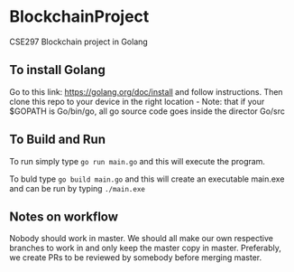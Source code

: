 # BlockchainProject
CSE297 Blockchain project in Golang

## To install Golang
Go to this link: https://golang.org/doc/install and follow instructions.
Then clone this repo to your device in the right location
	- Note: that if your $GOPATH is Go/bin/go, all go source code goes inside the director Go/src

## To Build and Run
To run simply type `go run main.go` and this will execute the program.

To buld type `go build main.go` and this will create an executable main.exe and can be run by typing `./main.exe`

## Notes on workflow
Nobody should work in master. We should all make our own respective branches to work in and only keep the master copy in master. Preferably, we create PRs to be reviewed by somebody before merging master.